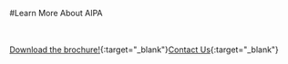 #Learn More About AIPA

<br/><br/>
[Download the brochure!](articles/products/aipa.md/calltoaction.md/AIPA.en.pdf){:target="_blank"}[Contact Us]({{#makeLink}}./productinquiries.html?article_path=./company/productinquiries.md&menu_path=/{{/makeLink}}){:target="_blank"}

